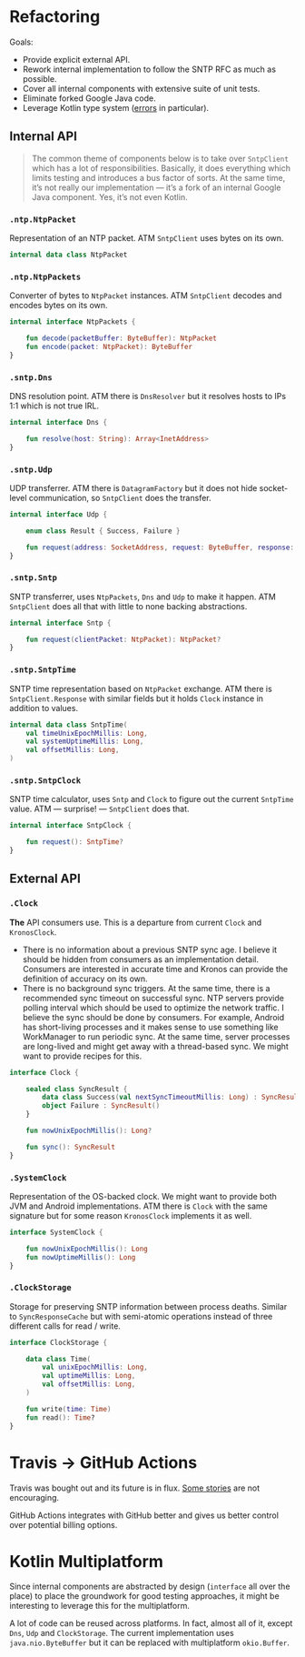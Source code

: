 # Refactoring

Goals:

* Provide explicit external API.
* Rework internal implementation to follow the SNTP RFC as much as possible.
* Cover all internal components with extensive suite of unit tests.
* Eliminate forked Google Java code.
* Leverage Kotlin type system ([errors](https://arturdryomov.dev/posts/designing-errors-with-kotlin/) in particular).

## Internal API

> The common theme of components below is to take over `SntpClient`
> which has a lot of responsibilities. Basically, it does everything
> which limits testing and introduces a bus factor of sorts.
> At the same time, it’s not really our implementation — it’s a fork
> of an internal Google Java component. Yes, it’s not even Kotlin.

### `.ntp.NtpPacket`

Representation of an NTP packet. ATM `SntpClient` uses bytes on its own.

```kotlin
internal data class NtpPacket
```

### `.ntp.NtpPackets`

Converter of bytes to `NtpPacket` instances.
ATM `SntpClient` decodes and encodes bytes on its own.

```kotlin
internal interface NtpPackets {

    fun decode(packetBuffer: ByteBuffer): NtpPacket
    fun encode(packet: NtpPacket): ByteBuffer
}
```

### `.sntp.Dns`

DNS resolution point. ATM there is `DnsResolver`
but it resolves hosts to IPs 1:1 which is not true IRL.

```kotlin
internal interface Dns {

    fun resolve(host: String): Array<InetAddress>
}
```

### `.sntp.Udp`

UDP transferrer. ATM there is `DatagramFactory`
but it does not hide socket-level communication, so `SntpClient` does the transfer.

```kotlin
internal interface Udp {

    enum class Result { Success, Failure }

    fun request(address: SocketAddress, request: ByteBuffer, response: ByteBuffer): Result
}
```

### `.sntp.Sntp`

SNTP transferrer, uses `NtpPackets`, `Dns` and `Udp` to make it happen.
ATM `SntpClient` does all that with little to none backing abstractions.

```kotlin
internal interface Sntp {

    fun request(clientPacket: NtpPacket): NtpPacket?
}
```

### `.sntp.SntpTime`

SNTP time representation based on `NtpPacket` exchange.
ATM there is `SntpClient.Response` with similar fields but it holds `Clock` instance in addition to values.

```kotlin
internal data class SntpTime(
    val timeUnixEpochMillis: Long,
    val systemUptimeMillis: Long,
    val offsetMillis: Long,
)
```

### `.sntp.SntpClock`

SNTP time calculator, uses `Sntp` and `Clock` to figure out the current `SntpTime` value.
ATM — surprise! — `SntpClient` does that.

```kotlin
internal interface SntpClock {

    fun request(): SntpTime?
}
```

## External API

### `.Clock`

**The** API consumers use. This is a departure from current `Clock` and `KronosClock`.

* There is no information about a previous SNTP sync age.
  I believe it should be hidden from consumers as an implementation detail.
  Consumers are interested in accurate time and Kronos can provide the definition
  of accuracy on its own.
* There is no background sync triggers. At the same time, there is a recommended
  sync timeout on successful sync. NTP servers provide polling interval which should
  be used to optimize the network traffic. I believe the sync should be done
  by consumers. For example, Android has short-living processes and it makes sense
  to use something like WorkManager to run periodic sync. At the same time,
  server processes are long-lived and might get away with a thread-based sync.
  We might want to provide recipes for this.

```kotlin
interface Clock {

    sealed class SyncResult {
        data class Success(val nextSyncTimeoutMillis: Long) : SyncResult()
        object Failure : SyncResult()
    }

    fun nowUnixEpochMillis(): Long?

    fun sync(): SyncResult
}
```

### `.SystemClock`

Representation of the OS-backed clock. We might want to provide both JVM and Android implementations.
ATM there is `Clock` with the same signature but for some reason `KronosClock` implements it as well.

```kotlin
interface SystemClock {

    fun nowUnixEpochMillis(): Long
    fun nowUptimeMillis(): Long
}
```

### `.ClockStorage`

Storage for preserving SNTP information between process deaths.
Similar to `SyncResponseCache` but with semi-atomic operations instead of three different calls for read / write.

```kotlin
interface ClockStorage {

    data class Time(
        val unixEpochMillis: Long,
        val uptimeMillis: Long,
        val offsetMillis: Long,
    )

    fun write(time: Time)
    fun read(): Time?
}
```

# Travis → GitHub Actions

Travis was bought out and its future is in flux.
[Some stories](https://www.jeffgeerling.com/blog/2020/travis-cis-new-pricing-plan-threw-wrench-my-open-source-works) are not encouraging.

GitHub Actions integrates with GitHub better and gives us better control over potential billing options.

# Kotlin Multiplatform

Since internal components are abstracted by design (`interface` all over the place)
to place the groundwork for good testing approaches, it might be interesting
to leverage this for the multiplatform.

A lot of code can be reused across platforms.
In fact, almost all of it, except `Dns`, `Udp` and `ClockStorage`.
The current implementation uses `java.nio.ByteBuffer` but it can be replaced
with multiplatform `okio.Buffer`.

